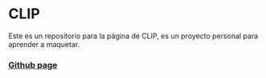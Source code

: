 # CLIP

Este es un repositorio para la página de CLIP, es un proyecto personal para aprender a maquetar.

### [Github page](https://cristhianbh98.github.io/CLIP/)